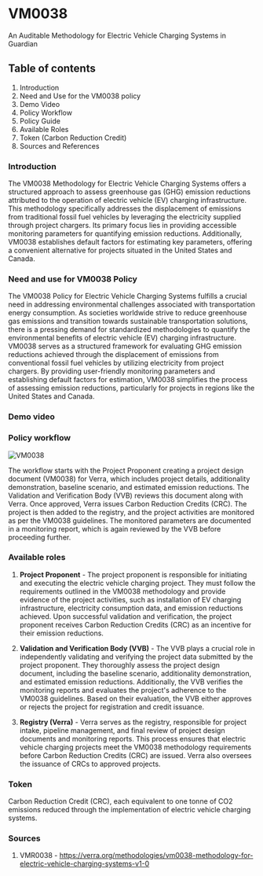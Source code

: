 # VM0038
An Auditable Methodology for Electric Vehicle Charging Systems in Guardian

## Table of contents

1. Introduction
2. Need and Use for the VM0038 policy
3. Demo Video
4. Policy Workflow
5. Policy Guide
6. Available Roles
7. Token (Carbon Reduction Credit)
8. Sources and References

### Introduction 

The VM0038 Methodology for Electric Vehicle Charging Systems offers a structured approach to assess greenhouse gas (GHG) emission reductions attributed to the operation of electric vehicle (EV) charging infrastructure. This methodology specifically addresses the displacement of emissions from traditional fossil fuel vehicles by leveraging the electricity supplied through project chargers. Its primary focus lies in providing accessible monitoring parameters for quantifying emission reductions. Additionally, VM0038 establishes default factors for estimating key parameters, offering a convenient alternative for projects situated in the United States and Canada.

### Need and use for VM0038 Policy

The VM0038 Policy for Electric Vehicle Charging Systems fulfills a crucial need in addressing environmental challenges associated with transportation energy consumption. As societies worldwide strive to reduce greenhouse gas emissions and transition towards sustainable transportation solutions, there is a pressing demand for standardized methodologies to quantify the environmental benefits of electric vehicle (EV) charging infrastructure. VM0038 serves as a structured framework for evaluating GHG emission reductions achieved through the displacement of emissions from conventional fossil fuel vehicles by utilizing electricity from project chargers. By providing user-friendly monitoring parameters and establishing default factors for estimation, VM0038 simplifies the process of assessing emission reductions, particularly for projects in regions like the United States and Canada.

### Demo video

### Policy workflow

![VM0038](https://github.com/kafka018/VM0038/assets/166275460/1f0329a5-1a03-4472-b842-240e9d2571d9)

The workflow starts with the Project Proponent creating a project design document (VM0038) for Verra, which includes project details, additionality demonstration, baseline scenario, and estimated emission reductions. The Validation and Verification Body (VVB) reviews this document along with Verra. Once approved, Verra issues Carbon Reduction Credits (CRC). The project is then added to the registry, and the project activities are monitored as per the VM0038 guidelines. The monitored parameters are documented in a monitoring report, which is again reviewed by the VVB before proceeding further.

### Available roles 

1. **Project Proponent** - The project proponent is responsible for initiating and executing the electric vehicle charging project. They must follow the requirements outlined in the VM0038 methodology and provide evidence of the project activities, such as installation of EV charging infrastructure, electricity consumption data, and emission reductions achieved. Upon successful validation and verification, the project proponent receives Carbon Reduction Credits (CRC) as an incentive for their emission reductions.

2. **Validation and Verification Body (VVB)** - The VVB plays a crucial role in independently validating and verifying the project data submitted by the project proponent. They thoroughly assess the project design document, including the baseline scenario, additionality demonstration, and estimated emission reductions. Additionally, the VVB verifies the monitoring reports and evaluates the project's adherence to the VM0038 guidelines. Based on their evaluation, the VVB either approves or rejects the project for registration and credit issuance.

3. **Registry (Verra)** - Verra serves as the registry, responsible for project intake, pipeline management, and final review of project design documents and monitoring reports. This process ensures that electric vehicle charging projects meet the VM0038 methodology requirements before Carbon Reduction Credits (CRC) are issued. Verra also oversees the issuance of CRCs to approved projects.

### Token

Carbon Reduction Credit (CRC), each equivalent to one tonne of CO2 emissions reduced through the implementation of electric vehicle charging systems.

### Sources 

1. VMR0038 - https://verra.org/methodologies/vm0038-methodology-for-electric-vehicle-charging-systems-v1-0
